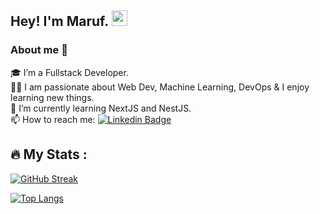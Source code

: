 <!--
**marufsiddique01/marufsiddique01** is a ✨ _special_ ✨ repository because its `README.md` (this file) appears on your GitHub profile.

Here are some ideas to get you started:

- 🔭 I’m currently working on ...
- 🌱 I’m currently learning ...
- 👯 I’m looking to collaborate on ...
- 🤔 I’m looking for help with ...
- 💬 Ask me about ...
- 📫 How to reach me: ...
- 😄 Pronouns: ...
- ⚡ Fun fact: ...
-->

## Hey! I'm Maruf. <img src="https://media.giphy.com/media/hvRJCLFzcasrR4ia7z/giphy.gif" width="25px">

### About me 🚀

🎓 I’m a Fullstack Developer. </br>
👨‍💻 I am passionate about Web Dev, Machine Learning, DevOps & I enjoy learning new things. </br>
🌱 I’m currently learning NextJS and NestJS. </br>
📫 How to reach me: [![Linkedin Badge](https://img.shields.io/badge/-marufsiddique-blue?style=flat&logo=Linkedin&logoColor=white)](https://www.linkedin.com/in/marufsiddique01/)

## :fire: My Stats :

[![GitHub Streak](http://github-readme-streak-stats.herokuapp.com?user=marufsiddique01&theme=dark&background=000000)](https://git.io/streak-stats)

[![Top Langs](https://github-readme-stats.vercel.app/api/top-langs/?username=marufsiddique01&layout=compact&theme=vision-friendly-dark)](https://github.com/anuraghazra/github-readme-stats)
